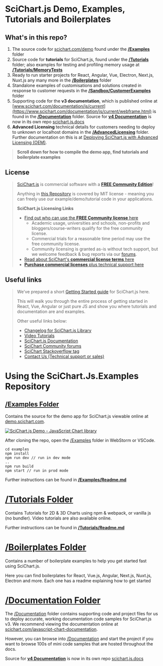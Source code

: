 # SciChart.js Demo, Examples, Tutorials and Boilerplates

## What's in this repo?

1. The source code for [scichart.com/demo](https://www.scichart.com/demo) found under the **[/Examples](Examples)** folder
2. Source code for **tutorials** for SciChart.js, found under the **[/Tutorials](Tutorials)** folder;
   also examples for testing and profiling memory usage at **[/Tutorials/MemoryTests](Tutorials/MemoryTests)**
3. Ready to run starter projects for React, Angular, Vue, Electron, Next.js, Nuxt.js any many more in the **[/Boilerplates](Boilerplates)** folder
4. Standalone examples of customisations and solutions created in response to customer requests in the **[/Sandbox/CustomerExamples](Sandbox/CustomerExamples)** folder
5. Supporting code for the **v3 documentation**, which is published online at [www.scichart.com/documentation/js/current](https://www.scichart.com/documentation/js/current/webframe.html) is found in the **[/Documentation](Documentation)** folder. Source for **[v4 Documentation](https://www.scichart.com/documentation/js/v4/intro/)** is now in its own repo [scichart.js.docs](https://github.com/abtsoftware/scichart.js.docs)
6. **Advanced Licensing** technical details for customers needing to deploy to unknown or localhost domains in the **[/AdvancedLicensing](AdvancedLicensing)** folder. Further documentation on this is at [Deploying SciChart.js with Advanced Licensing (OEM)](https://www.scichart.com/documentation/js/v4/user-manual/licensing-scichart-js/deploying-with-advanced-licensing/).

> **Scroll down for how to compile the demo app, find tutorials and boilerplate examples**

## License

> [SciChart.js](https://scichart.com/javascript-chart-features) is commercial software with a **[FREE Community Edition](https://www.scichart.com/community-licensing/)**!
>
> Anything in [this Repository](https://github.com/abtsoftware/scichart.js.examples) is covered by MIT license - meaning you can freely use our example/demo/tutorial code in your applications.
>
> **SciChart.js Licensing Links**
>
> - [Find out who can use the **FREE Community license** here](https://www.scichart.com/community-licensing/)
>   - Academic usage, universities and schools, non-profits and bloggers/course-writers qualify for the free community license.
>   - Commercial trials for a reasonable time period may use the free community license.
>   - Community licensing is granted as-is without tech support, but we welcome feedback & bug reports via our [forums](https://www.scichart.com/questions).
> - [Read about SciChart's **commercial license terms** here](https://www.scichart.com/scichart-eula)
> - [**Purchase commercial licenses** plus technical support here](https://store.scichart.com)

## Useful links

> We've prepared a short [Getting Started guide](https://scichart.com/getting-started/scichart-javascript) for SciChart.js here.
>
> This will walk you through the entire process of getting started in React, Vue, Angular or just pure JS and show you where tutorials and documentation are and examples.
>
> Other useful links below:
>
> - [Changelog for SciChart.js Library](https://www.scichart.com/changelog/scichart-js/)
> - [Video Tutorials](https://www.scichart.com/documentation/js/v4/get-started/tutorials-js-npm-webpack/tutorial-01-setting-up-npm-project-with-scichart-js/)
> - [SciChart.js Documentation](https://www.scichart.com/documentation/js/v4/intro/)
> - [SciChart Community forums](https://scichart.com/questions)
> - [SciChart Stackoverflow tag](https://stackoverflow.com/tags/scichart)
> - [Contact Us (Technical support or sales)](https://scichart.com/contact-us)

# Using the SciChart.Js.Examples Repository

## [/Examples Folder](Examples)

Contains the source for the demo app for SciChart.js viewable online at [demo.scichart.com](https://demo.scichart.com).

[![SciChart.js Demo - JavaScript Chart library](https://www.scichart.com/wp-content/uploads/2022/12/scichart-js-demo-home-scaled.jpg)](https://demo.scichart.com)

After cloning the repo, open the [/Examples](Examples) folder in WebStorm or VSCode.

```shell
cd examples
npm install
npm run dev // run in dev mode
..
npm run build
npm start // run in prod mode
```

Further instructions can be found in **[/Examples/Readme.md](Examples)**

# [/Tutorials Folder](Tutorials)

Contains Tutorials for 2D & 3D Charts using npm & webpack, or vanilla js (no bundler). Video tutorials are also available online.

Further instructions can be found in **[/Tutorials/Readme.md](Tutorials)**

# [/Boilerplates Folder](Boilerplates)

Contains a number of boilerplate examples to help you get started fast using SciChart.js.

Here you can find boilerplates for React, Vue.js, Angular, Next.js, Nuxt.js, Electron and more. Each one has a readme explaining how to get started

# [/Documentation Folder](Documentation)

The [/Documentation](Documentation) folder contains supporting code and project files for us to deploy accurate, working documentation code samples for SciChart.js v3. We recommend viewing the documentation online at [scichart.com/javascript-chart-documentation](https://scichart.com/javascript-chart-documentation).

However, you can browse into [/Documentation](Documentation) and start the project if you want to browse 100s of mini code samples that are hosted throughout the docs.

Source for **[v4 Documentation](https://www.scichart.com/documentation/js/v4/intro/)** is now in its own repo [scichart.js.docs](https://github.com/abtsoftware/scichart.js.docs)
